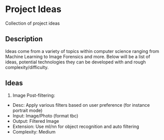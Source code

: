 # Project Ideas
Collection of project ideas

## Description
Ideas come from a variety of topics within computer science ranging from Machine Learning to Image Forensics and more.
Below will be a list of ideas, potential technologies they can be developed with and rough complexity/difficulty.


## Ideas
1.  Image Post-filtering:
  * Desc: Apply various filters based on user preference (for instance portrait mode)
  * Input: Image/Photo (format tbc)
  * Output: Filtered Image
  * Extension: Use ml/nn for object recognition and auto filtering
  * Complexity: Medium


